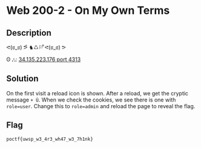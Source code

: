 # Web 200-2 - On My Own Terms
## Description
ᕙ(ಠ_ಠ) ᕗ͋ ♞♺⚐ ͋ᕙ(ಠ_ಠ) ᕗ

ʘ ⛬: [34.135.223.176 port 4313](http://34.135.223.176:4313/)

## Solution
On the first visit a reload icon is shown. After a reload, we get the cryptic message `+ Ù`. 
When we check the cookies, we see there is one with `role=user`. Change this to `role=admin` and reload the page to reveal the flag.

## Flag
`poctf{uwsp_w3_4r3_wh47_w3_7h1nk}`
